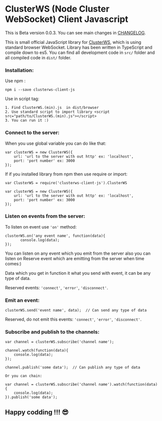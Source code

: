 # ClusterWS (Node Cluster WebSocket) Client Javascript

This is Beta version 0.0.3. You can see main changes in [CHANGELOG](./information/CHANGELOG.md).

This is small official JavaScript library for [ClusterWS](https://github.com/goriunov/ClusterWS), which is using standard browser WebSocket.
Library has been written in TypeScript and compile down to es5. You can find all development code in `src/` folder  and all compiled code in `dist/` folder.

### Installation:

Use npm :

    npm i --save clusterws-client-js

Use in script tag:

    1. Find ClusterWS.(min).js  in dist/browser
    2. Use standard script to import library <script src="path/to/ClusterWS.(min).js"></script>
    3. You can run it :)


### Connect to the server:

When you use global variable you can do like that:

    var clusterWS = new ClusterWS({
        url: 'url to the server with out http' ex: 'localhost',
        port: 'port number' ex: 3000
    });

If if you installed library from npm then use require or import:

    var ClusterWS = require('clusterws-client-js').ClusterWS

    var clusterWS = new ClusterWS({
        url: 'url to the server with out http' ex: 'localhost',
        port: 'port number' ex: 3000
    });

### Listen on events from the server:

To listen on event use `'on'` method:

    clusterWS.on('any event name', function(data){
           console.log(data);
    });

You can listen on any event which you emit from the server also you can listen on Reserve event which are emitting from the server when time comes:)

Data which you get in function it what you send with event, it can be any type of data.

Reserved events: `'connect'`, `'error'`, `'disconnect'`.

### Emit an event:

    clusterWS.send('event name', data);  // Can send any type of data

Reserved, do not emit this events: `'connect'`, `'error'`, `'disconnect'`.

### Subscribe and publish to the channels:

    var channel = clusterWS.subscribe('channel name');

    channel.watch(function(data){
        console.log(data);
    });

    channel.publish('some data');  // Can publish any type of data

    Or you can chain:

    var channel = clusterWS.subscribe('channel name').watch(function(data){
        console.log(data);
    }).publish('some data');

## Happy codding !!! :sunglasses:
